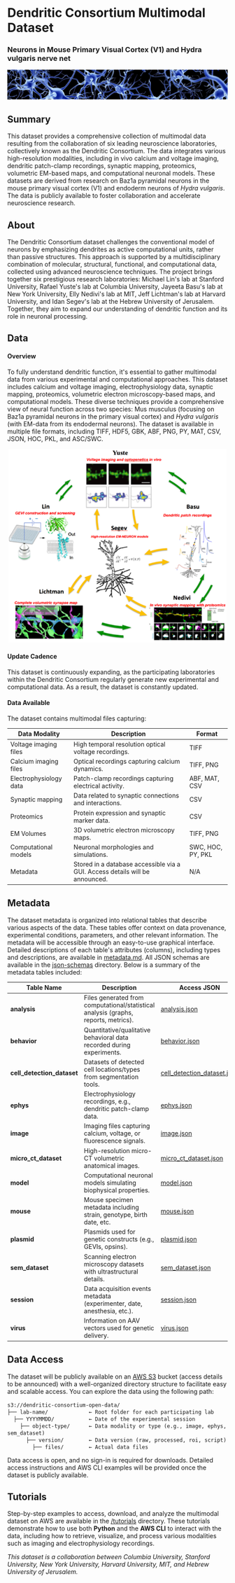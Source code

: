# Dendritic Consortium Multimodal Dataset  
### Neurons in Mouse Primary Visual Cortex (V1) and Hydra vulgaris nerve net

![Header](img/header.jpg)

## Summary
This dataset provides a comprehensive collection of multimodal data resulting from the collaboration of six leading neuroscience laboratories, collectively known as the Dendritic Consortium. The data integrates various high-resolution modalities, including in vivo calcium and voltage imaging, dendritic patch-clamp recordings, synaptic mapping, proteomics, volumetric EM-based maps, and computational neuronal models. These datasets are derived from research on Baz1a pyramidal neurons in the mouse primary visual cortex (V1) and endoderm neurons of *Hydra vulgaris*. The data is publicly available to foster collaboration and accelerate neuroscience research.

## About
The Dendritic Consortium dataset challenges the conventional model of neurons by emphasizing dendrites as active computational units, rather than passive structures. This approach is supported by a multidisciplinary combination of molecular, structural, functional, and computational data, collected using advanced neuroscience techniques. The project brings together six prestigious research laboratories: Michael Lin's lab at Stanford University, Rafael Yuste's lab at Columbia University, Jayeeta Basu's lab at New York University, Elly Nedivi's lab at MIT, Jeff Lichtman's lab at Harvard University, and Idan Segev's lab at the Hebrew University of Jerusalem. Together, they aim to expand our understanding of dendritic function and its role in neuronal processing.

## Data

#### Overview

To fully understand dendritic function, it's essential to gather multimodal data from various experimental and computational approaches. This dataset includes calcium and voltage imaging, electrophysiology data, synaptic mapping, proteomics, volumetric electron microscopy-based maps, and computational models. These diverse techniques provide a comprehensive view of neural function across two species: Mus musculus (focusing on Baz1a pyramidal neurons in the primary visual cortex) and *Hydra vulgaris* (with EM-data from its endodermal neurons). The dataset is available in multiple file formats, including TIFF, HDF5, GBK, ABF, PNG, PY, MAT, CSV, JSON, HOC, PKL, and ASC/SWC.

<p align="center">
  <img src="img/dendritic-consortium.png" width="500"/>
</p>

#### Update Cadence
This dataset is continuously expanding, as the participating laboratories within the Dendritic Consortium regularly generate new experimental and computational data. As a result, the dataset is constantly updated.

#### Data Available
The dataset contains multimodal files capturing:

| Data Modality            | Description                                                                  | Format                                          |
|--------------------------|------------------------------------------------------------------------------|-------------------------------------------------|
| Voltage imaging files    | High temporal resolution optical voltage recordings.                         | TIFF                                            |
| Calcium imaging files    | Optical recordings capturing calcium dynamics.                               | TIFF, PNG                                       |
| Electrophysiology data   | Patch-clamp recordings capturing electrical activity.                        | ABF, MAT, CSV                                   |
| Synaptic mapping         | Data related to synaptic connections and interactions.                       | CSV                                             |
| Proteomics               | Protein expression and synaptic marker data.                                 | CSV                                             |
| EM Volumes               | 3D volumetric electron microscopy maps.                                      | TIFF, PNG                                       |
| Computational models     | Neuronal morphologies and simulations.                                       | SWC, HOC, PY, PKL                               |
| Metadata                 | Stored in a database accessible via a GUI. Access details will be announced. | N/A                                             |

## Metadata
The dataset metadata is organized into relational tables that describe various aspects of the data. These tables offer context on data provenance, experimental conditions, parameters, and other relevant information. The metadata will be accessible through an easy-to-use graphical interface. Detailed descriptions of each table's attributes (columns), including types and descriptions, are available in [metadata.md](metadata.md). All JSON schemas are available in the [json-schemas](json-schemas) directory. Below is a summary of the metadata tables included:

| **Table Name**                 | **Description**                                                                           | **Access JSON**                                                         |
|--------------------------------|-------------------------------------------------------------------------------------------|-------------------------------------------------------------------------|
| **analysis**                   | Files generated from computational/statistical analysis (graphs, reports, metrics).       | [analysis.json](json-schemas/analysis.json)                             |
| **behavior**                   | Quantitative/qualitative behavioral data recorded during experiments.                     | [behavior.json](json-schemas/behavior.json)                             |
| **cell_detection_dataset**     | Datasets of detected cell locations/types from segmentation tools.                        | [cell_detection_dataset.json](json-schemas/cell_detection_dataset.json) |
| **ephys**                      | Electrophysiology recordings, e.g., dendritic patch-clamp data.                           | [ephys.json](json-schemas/ephys.json)                                   |
| **image**                      | Imaging files capturing calcium, voltage, or fluorescence signals.                        | [image.json](json-schemas/image.json)                                   |
| **micro_ct_dataset**           | High-resolution micro-CT volumetric anatomical images.                                    | [micro_ct_dataset.json](json-schemas/micro_ct_dataset.json)             |
| **model**                      | Computational neuronal models simulating biophysical properties.                          | [model.json](json-schemas/model.json)                                   |
| **mouse**                      | Mouse specimen metadata including strain, genotype, birth date, etc.                      | [mouse.json](json-schemas/mouse.json)                                   |
| **plasmid**                    | Plasmids used for genetic constructs (e.g., GEVIs, opsins).                               | [plasmid.json](json-schemas/plasmid.json)                               |
| **sem_dataset**                | Scanning electron microscopy datasets with ultrastructural details.                       | [sem_dataset.json](json-schemas/sem_dataset.json)                       |
| **session**                    | Data acquisition events metadata (experimenter, date, anesthesia, etc.).                  | [session.json](json-schemas/session.json)                               |
| **virus**                      | Information on AAV vectors used for genetic delivery.                                     | [virus.json](json-schemas/virus.json)                                   |

## Data Access
The dataset will be publicly available on an [AWS S3](https://aws.amazon.com/s3/) bucket (access details to be announced) with a well-organized directory structure to facilitate easy and scalable access. You can explore the data using the following path:

```
s3://dendritic-consortium-open-data/
├── lab-name/             ← Root folder for each participating lab
  ├── YYYYMMDD/           ← Date of the experimental session
    ├── object-type/      ← Data modality or type (e.g., image, ephys, sem_dataset)
      ├── version/        ← Data version (raw, processed, roi, script)
        ├── files/        ← Actual data files
```
Data access is open, and no sign-in is required for downloads. Detailed access instructions and AWS CLI examples will be provided once the dataset is publicly available.

## Tutorials

Step-by-step examples to access, download, and analyze the multimodal dataset on AWS are available in the [/tutorials](tutorials) directory. These tutorials demonstrate how to use both **Python** and the **AWS CLI** to interact with the data, including how to retrieve, visualize, and process various modalities such as imaging and electrophysiology recordings.

*This dataset is a collaboration between Columbia University, Stanford University, New York University, Harvard University, MIT, and Hebrew University of Jerusalem.*
